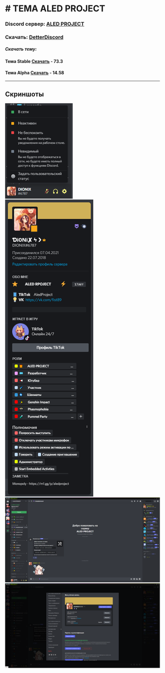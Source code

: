 # # ТЕМА ALED PROJECT
### Discord сервер: [ALED PROJECT](https://discord.gg/rQHRex2)
### Скачать: [DetterDiscord](https://BetterDiscord.app)
##### Скачать тему: 
#### Тема Stable [Скачать](https://github.com/ALEDPROJECT/ALED-THEME/releases/download/R-Stable/aledproject-relese.theme.css) - 73.3
#### Тема Alpha [Скачать](https://github.com/ALEDPROJECT/ALED-THEME/releases/download/A-14.58/aledproject-alpha.theme.css) - 14.58
---
## Скриншоты 
![](statusmenu.png) ![](profile.png) ![](theme.png) ![](settings.png)
